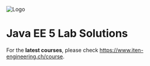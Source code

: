 ![Logo](https://www.iten-engineering.ch/logo.png)

# Java EE 5 Lab Solutions

For the **latest courses**, please check https://www.iten-engineering.ch/course.

